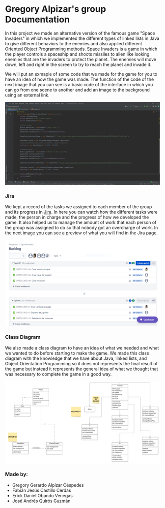 # Gregory Alpizar's group Documentation

In this project we made an alternative version of the famous game "Space Invaders" in which we implemented the different types of linked lists in Java to give different behaviors
to the enemies and also applied different Oriented Object Programming methods. Space Invaders is a game in which the player controls a spaceship and shoots missiles to alien like
looking enemies that are the invaders to protect the planet. The enemies will move down, left and right in the screen to try to reach the planet and invade it.

We will put an exmaple of some code that we made for the game for you to have an idea of how the game was made. The function of the code of the next image that you can see is a
basic code of the interface in which you can go from one scene to another and add an image to the background using an external link.

![Interface Code](https://raw.githubusercontent.com/AlpizarGregory/SpaceInvaders/main/InterfaceDoc.jpg)

### Jira

We kept a record of the tasks we assigned to each member of the group and its progress in [Jira](https://thespaceinvaders.atlassian.net/jira/software/projects/DATOS12021/boards/1/backlog).
In here you can watch how the different tasks were made, the person in charge and the progress of how we developed the game. It also helped us to manage the amount of work that
each person of the group was assigned to do so that nobody got an overcharge of work. In the next image you can see a preview of what you will find in the Jira page.

![Jira Preview](https://raw.githubusercontent.com/AlpizarGregory/SpaceInvaders/main/Jira.PNG)

### Class Diagram
We also made a class diagram to have an idea of what we needed and what we wanted to do before starting to make the game. We made this class diagram with the knowledge that we
have about Java, linked lists, and Object Orientation Programming so it does not represents the final result of the game but instead it represents the general idea of what we
thought that was necessary to complete the game in a good way.

![Class Diagram](https://raw.githubusercontent.com/AlpizarGregory/SpaceInvaders/main/SpaceInvaders.png)

### Made by:
* Gregory Gerardo Alpízar Céspedes 
* Fabián Jesús Castillo Cerdas 
* Erick Daniel Obando Venegas 
* José Andrés Quirós Guzmán
